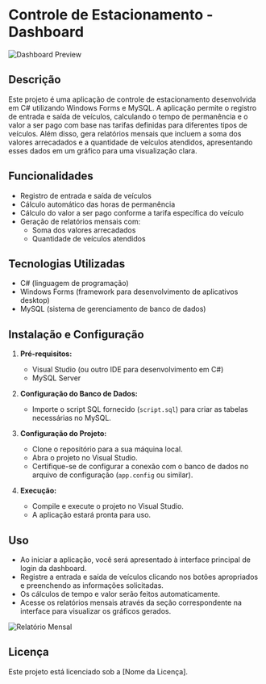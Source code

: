 # Controle de Estacionamento - Dashboard

![Dashboard Preview](images/dashboard-preview.png)

## Descrição
Este projeto é uma aplicação de controle de estacionamento desenvolvida em C# utilizando Windows Forms e MySQL. A aplicação permite o registro de entrada e saída de veículos, calculando o tempo de permanência e o valor a ser pago com base nas tarifas definidas para diferentes tipos de veículos. Além disso, gera relatórios mensais que incluem a soma dos valores arrecadados e a quantidade de veículos atendidos, apresentando esses dados em um gráfico para uma visualização clara.

## Funcionalidades
- Registro de entrada e saída de veículos
- Cálculo automático das horas de permanência
- Cálculo do valor a ser pago conforme a tarifa específica do veículo
- Geração de relatórios mensais com:
  - Soma dos valores arrecadados
  - Quantidade de veículos atendidos

## Tecnologias Utilizadas
- C# (linguagem de programação)
- Windows Forms (framework para desenvolvimento de aplicativos desktop)
- MySQL (sistema de gerenciamento de banco de dados)

## Instalação e Configuração
1. **Pré-requisitos:**
   - Visual Studio (ou outro IDE para desenvolvimento em C#)
   - MySQL Server

2. **Configuração do Banco de Dados:**
   - Importe o script SQL fornecido (`script.sql`) para criar as tabelas necessárias no MySQL.

3. **Configuração do Projeto:**
   - Clone o repositório para a sua máquina local.
   - Abra o projeto no Visual Studio.
   - Certifique-se de configurar a conexão com o banco de dados no arquivo de configuração (`app.config` ou similar).

4. **Execução:**
   - Compile e execute o projeto no Visual Studio.
   - A aplicação estará pronta para uso.

## Uso
- Ao iniciar a aplicação, você será apresentado à interface principal de login da dashboard.
- Registre a entrada e saída de veículos clicando nos botões apropriados e preenchendo as informações solicitadas.
- Os cálculos de tempo e valor serão feitos automaticamente.
- Acesse os relatórios mensais através da seção correspondente na interface para visualizar os gráficos gerados.

![Relatório Mensal](images/monthly-report.png)


## Licença
Este projeto está licenciado sob a [Nome da Licença].

